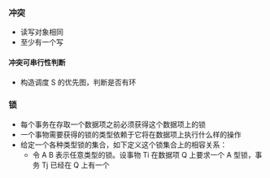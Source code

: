 ### 冲突
- 读写对象相同
- 至少有一个写
#### 冲突可串行性判断
- 构造调度 S 的优先图，判断是否有环

### 锁
- 每个事务在存取一个数据项之前必须获得这个数据项上的锁
- 一个事物需要获得的锁的类型依赖于它将在数据项上执行什么样的操作
- 给定一个各种类型锁的集合，如下定义这个锁集合上的相容关系：
	- 令 A B 表示任意类型的锁。设事物 Ti 在数据项 Q 上要求一个 A 型锁，事务 Tj 已经在 Q 上有一个
